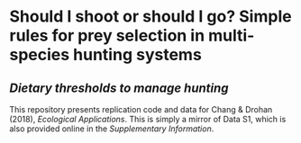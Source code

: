 # Should I shoot or should I go? Simple rules for prey selection in multi-species hunting systems

## *Dietary thresholds to manage hunting*

This repository presents replication code and data for Chang &amp; Drohan (2018), *Ecological Applications*. This is simply a mirror of Data S1, which is also provided online in the *Supplementary Information*.

